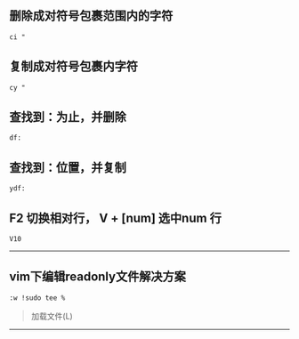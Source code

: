 
## 删除成对符号包裹范围内的字符
`ci "`

## 复制成对符号包裹内字符
`cy "`

## 查找到：为止，并删除
`df:`

## 查找到：位置，并复制
`ydf:`


## F2 切换相对行， V + [num] 选中num 行

`V10`

---
## vim下编辑readonly文件解决方案
```bash
:w !sudo tee %
```
>加载文件(L)
---